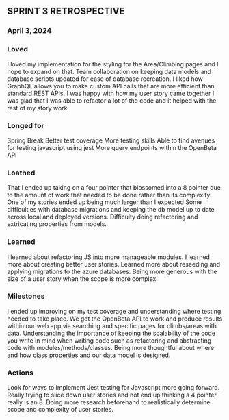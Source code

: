 ## SPRINT 3 RETROSPECTIVE
### April 3, 2024

### Loved
I loved my implementation for the styling for the Area/Climbing pages and I hope to expand on that.
Team collaboration on keeping data models and database scripts updated for ease of database recreation.
I liked how GraphQL allows you to make custom API calls that are more efficient than standard REST APIs.
I was happy with how my user story came together
I was glad that I was able to refactor a lot of the code and it helped with the rest of my story work

### Longed for
Spring Break
Better test coverage
More testing skills
Able to find avenues for testing javascript using jest
More query endpoints within the OpenBeta API

### Loathed
That I ended up taking on a four pointer that blossomed into a 8 pointer due to the amount of work that needed to be done rather than its complexity.
One of my stories ended up being much larger than I expected
Some difficulties with database migrations and keeping the db model up to date across local and deployed versions.
Difficulty doing refactoring and extricating properties from models.

### Learned
I learned about refactoring JS into more manageable modules. 
I learned more about creating better user stories.
Learned more about reseeding and applying migrations to the azure databases.
Being more generous with the size of a user story when the scope is more complex

### Milestones
I ended up improving on my test coverage and understanding where testing needed to take place. 
We got the OpenBeta API to work and produce results within our web app via searching and specific pages for climbs/areas with data.
Understanding the importance of keeping the scalability of the code you write in mind when writing code such as refactoring and abstracting code with modules/methods/classes.
Being more thoughtful about where and how class properties and our data model is designed.

### Actions
Look for ways to implement Jest testing for Javascript more going forward.
Really trying to slice down user stories and not end up thinking a 4 pointer really is an 8.
Doing more research beforehand to realistically determine scope and complexity of user stories.
